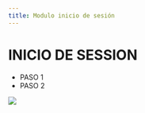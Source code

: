 ```yaml
---
title: Modulo inicio de sesión
---
```


# INICIO DE SESSION

* PASO 1
* PASO 2

![](/uploads/Screenshot%20from%202025-05-25%2009-40-13.png)
